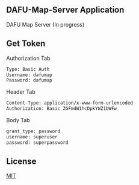 ## DAFU-Map-Server Application
DAFU Map Server (In progress)

## Get Token

Authorization Tab

```bash
Type: Basic Auth
Username: dafumap
Password: dafumap
```

Header Tab

```bash
Content-Type: application/x-www-form-urlencoded
Authorization: Basic ZGFmdW1hcDpkYWZ1bWFw
```

Body Tab

```bash
grant_type: password
username: superuser
password: superpassword
```

## License
[MIT](https://choosealicense.com/licenses/mit/)
